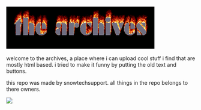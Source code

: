 ![](https://github.com/snowtechsupport/archives/blob/main/gifs/archivetext.gif)

welcome to the archives, a place where i can upload cool stuff i find that are mostly html based.
i tried to make it funny by putting the old text and buttons. 

this repo was made by snowtechsupport.
all things in the repo belongs to there owners.




![](https://anlucas.neocities.org/ie_animated.gif)
